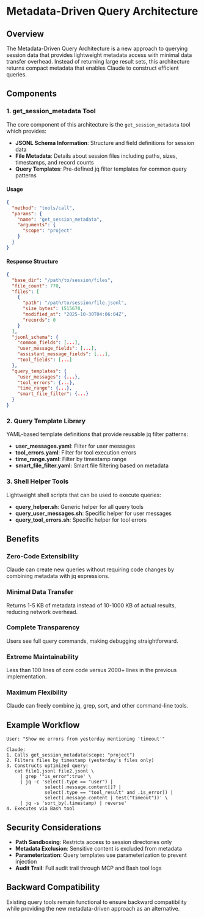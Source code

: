 # Metadata-Driven Query Architecture

## Overview

The Metadata-Driven Query Architecture is a new approach to querying session data that provides lightweight metadata access with minimal data transfer overhead. Instead of returning large result sets, this architecture returns compact metadata that enables Claude to construct efficient queries.

## Components

### 1. get_session_metadata Tool

The core component of this architecture is the `get_session_metadata` tool which provides:

- **JSONL Schema Information**: Structure and field definitions for session data
- **File Metadata**: Details about session files including paths, sizes, timestamps, and record counts
- **Query Templates**: Pre-defined jq filter templates for common query patterns

#### Usage

```json
{
  "method": "tools/call",
  "params": {
    "name": "get_session_metadata",
    "arguments": {
      "scope": "project"
    }
  }
}
```

#### Response Structure

```json
{
  "base_dir": "/path/to/session/files",
  "file_count": 770,
  "files": [
    {
      "path": "/path/to/session/file.jsonl",
      "size_bytes": 1515670,
      "modified_at": "2025-10-30T04:06:04Z",
      "records": 0
    }
  ],
  "jsonl_schema": {
    "common_fields": [...],
    "user_message_fields": [...],
    "assistant_message_fields": [...],
    "tool_fields": [...]
  },
  "query_templates": {
    "user_messages": {...},
    "tool_errors": {...},
    "time_range": {...},
    "smart_file_filter": {...}
  }
}
```

### 2. Query Template Library

YAML-based template definitions that provide reusable jq filter patterns:

- **user_messages.yaml**: Filter for user messages
- **tool_errors.yaml**: Filter for tool execution errors
- **time_range.yaml**: Filter by timestamp range
- **smart_file_filter.yaml**: Smart file filtering based on metadata

### 3. Shell Helper Tools

Lightweight shell scripts that can be used to execute queries:

- **query_helper.sh**: Generic helper for all query tools
- **query_user_messages.sh**: Specific helper for user messages
- **query_tool_errors.sh**: Specific helper for tool errors

## Benefits

### Zero-Code Extensibility
Claude can create new queries without requiring code changes by combining metadata with jq expressions.

### Minimal Data Transfer
Returns 1-5 KB of metadata instead of 10-1000 KB of actual results, reducing network overhead.

### Complete Transparency
Users see full query commands, making debugging straightforward.

### Extreme Maintainability
Less than 100 lines of core code versus 2000+ lines in the previous implementation.

### Maximum Flexibility
Claude can freely combine jq, grep, sort, and other command-line tools.

## Example Workflow

```
User: "Show me errors from yesterday mentioning 'timeout'"

Claude:
1. Calls get_session_metadata(scope: "project")
2. Filters files by timestamp (yesterday's files only)
3. Constructs optimized query:
   cat file1.jsonl file2.jsonl \
     | grep '"is_error":true' \
     | jq -c 'select(.type == "user") |
              select(.message.content[]? |
              select(.type == "tool_result" and .is_error)) |
              select(.message.content | test("timeout"))' \
     | jq -s 'sort_by(.timestamp) | reverse'
4. Executes via Bash tool
```

## Security Considerations

- **Path Sandboxing**: Restricts access to session directories only
- **Metadata Exclusion**: Sensitive content is excluded from metadata
- **Parameterization**: Query templates use parameterization to prevent injection
- **Audit Trail**: Full audit trail through MCP and Bash tool logs

## Backward Compatibility

Existing query tools remain functional to ensure backward compatibility while providing the new metadata-driven approach as an alternative.
